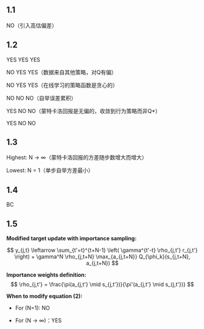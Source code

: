 ## 1.1

NO（引入高估偏差）

## 1.2

YES YES YES

NO YES YES（数据来自其他策略，对Q有偏）

NO YES YES（在线学习的策略函数是贪心的）

NO NO NO（自举误差累积）

YES NO NO（蒙特卡洛回报是无偏的，收敛到行为策略而非Q*）

YES NO NO

## 1.3

Highest: N → $∞$（蒙特卡洛回报的方差随步数增大而增大）

Lowest: N = 1（单步自举方差最小）

## 1.4

BC

## 1.5

**Modified target update with importance sampling:**

$$
y_{j,t} \leftarrow \sum_{t'=t}^{t+N-1} \left( \gamma^{t'-t} \rho_{j,t'} r_{j,t'} \right) + \gamma^N \rho_{j,t+N} \max_{a_{j,t+N}} Q_{\phi_k}(s_{j,t+N}, a_{j,t+N})
$$

**Importance weights definition:**
$$
\rho_{j,t'} = \frac{\pi(a_{j,t'} \mid s_{j,t'})}{\pi'(a_{j,t'} \mid s_{j,t'})}
$$

**When to modify equation (2):**
- For \(N=1\):  NO
  
- For (N → ∞)：YES
  
  





